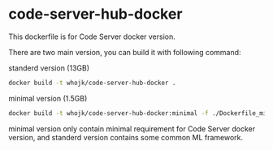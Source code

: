 # code-server-hub-docker

This dockerfile is for Code Server docker version.

There are two main version, you can build it with following command:

standerd version (13GB)
```bash
docker build -t whojk/code-server-hub-docker .
```

minimal version (1.5GB)
```bash
docker build -t whojk/code-server-hub-docker:minimal -f ./Dockerfile_minimal .
```

minimal version only contain minimal requirement for Code Server docker version, and standerd version contains some common ML framework.